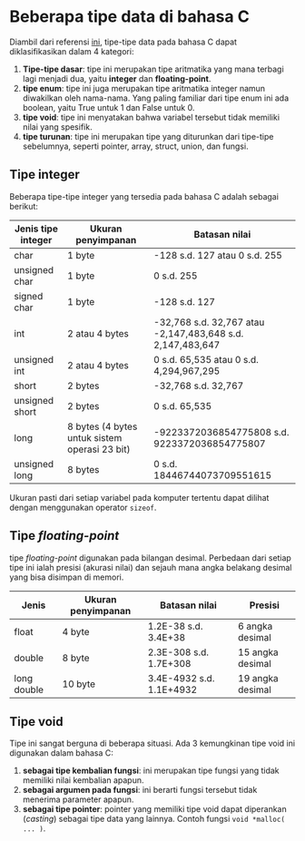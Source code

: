 # Beberapa tipe data di bahasa C
Diambil dari referensi [ini](https://www.tutorialspoint.com/cprogramming/c_data_types.htm), tipe-tipe data pada bahasa C dapat diklasifikasikan dalam 4 kategori:
1. **Tipe-tipe dasar**: tipe ini merupakan tipe aritmatika yang mana terbagi lagi menjadi dua, yaitu **integer** dan **floating-point**.
2. **tipe enum**: tipe ini juga merupakan tipe aritmatika integer namun diwakilkan oleh nama-nama. Yang paling familiar dari tipe enum ini ada boolean, yaitu True untuk 1 dan False untuk 0.
3. **tipe void**: tipe ini menyatakan bahwa variabel tersebut tidak memiliki nilai yang spesifik.
4. **tipe turunan**: tipe ini merupakan tipe yang diturunkan dari tipe-tipe sebelumnya, seperti pointer, array, struct, union, dan fungsi.

## Tipe integer
Beberapa tipe-tipe integer yang tersedia pada bahasa C adalah sebagai berikut:

| **Jenis tipe integer** | **Ukuran penyimpanan** | **Batasan nilai** |
|---|---|---|
| char | 1 byte | -128 s.d. 127 atau 0 s.d. 255 |
| unsigned char | 1 byte | 0 s.d. 255 |
| signed char | 1 byte | -128 s.d. 127 |
| int | 2 atau 4 bytes | -32,768 s.d. 32,767 atau -2,147,483,648 s.d. 2,147,483,647 |
| unsigned int | 2 atau 4 bytes | 0 s.d. 65,535 atau 0 s.d. 4,294,967,295 |
| short | 2 bytes | -32,768 s.d. 32,767 |
| unsigned short | 2 bytes | 0 s.d. 65,535 |
| long | 8 bytes (4 bytes untuk sistem operasi 23 bit) | -9223372036854775808 s.d. 9223372036854775807 |
| unsigned long | 8 bytes | 0 s.d. 18446744073709551615 |

Ukuran pasti dari setiap variabel pada komputer tertentu dapat dilihat dengan menggunakan operator `sizeof`.

## Tipe *floating-point*
tipe *floating-point* digunakan pada bilangan desimal. Perbedaan dari setiap tipe ini ialah presisi (akurasi nilai) dan sejauh mana angka belakang desimal yang bisa disimpan di memori.

| **Jenis** | **Ukuran penyimpanan** | **Batasan nilai** | **Presisi** |
|---|---|---|---|
| float | 4 byte | 1.2E-38 s.d. 3.4E+38 | 6 angka desimal |
| double | 8 byte | 2.3E-308 s.d. 1.7E+308 | 15 angka desimal |
| long double | 10 byte | 3.4E-4932 s.d. 1.1E+4932 | 19 angka desimal |

## Tipe void
Tipe ini sangat berguna di beberapa situasi. Ada 3 kemungkinan tipe void ini digunakan dalam bahasa C:
1. **sebagai tipe kembalian fungsi**: ini merupakan tipe fungsi yang tidak memiliki nilai kembalian apapun.
2. **sebagai argumen pada fungsi**: ini berarti fungsi tersebut tidak menerima parameter apapun.
3. **sebagai tipe pointer**: pointer yang memiliki tipe void dapat diperankan (*casting*) sebagai tipe data yang lainnya. Contoh fungsi `void *malloc( ... )`.
